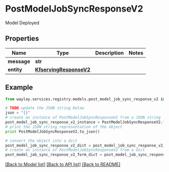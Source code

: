 # PostModelJobSyncResponseV2

Model Deployed

## Properties

Name | Type | Description | Notes
------------ | ------------- | ------------- | -------------
**message** | **str** |  | 
**entity** | [**KfservingResponseV2**](KfservingResponseV2.md) |  | 

## Example

```python
from waylay.services.registry.models.post_model_job_sync_response_v2 import PostModelJobSyncResponseV2

# TODO update the JSON string below
json = "{}"
# create an instance of PostModelJobSyncResponseV2 from a JSON string
post_model_job_sync_response_v2_instance = PostModelJobSyncResponseV2.from_json(json)
# print the JSON string representation of the object
print PostModelJobSyncResponseV2.to_json()

# convert the object into a dict
post_model_job_sync_response_v2_dict = post_model_job_sync_response_v2_instance.to_dict()
# create an instance of PostModelJobSyncResponseV2 from a dict
post_model_job_sync_response_v2_form_dict = post_model_job_sync_response_v2.from_dict(post_model_job_sync_response_v2_dict)
```
[[Back to Model list]](../README.md#documentation-for-models) [[Back to API list]](../README.md#documentation-for-api-endpoints) [[Back to README]](../README.md)


